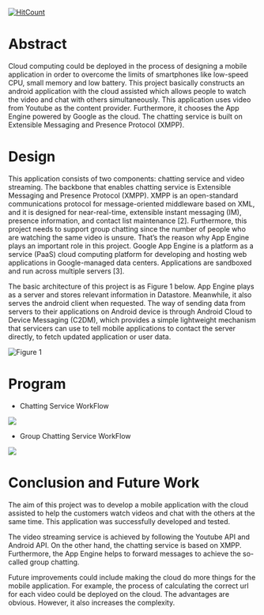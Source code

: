 [![HitCount](http://hits.dwyl.io/wihoho/wihoho/Android-XMPP.svg)](http://hits.dwyl.io/wihoho/wihoho/Android-XMPP)
# Abstract
Cloud computing could be deployed in the process of designing a mobile application in order to overcome the limits of smartphones like low-speed CPU, small memory and low battery. This project basically constructs an android application with the cloud assisted which allows people to watch the video and chat with others simultaneously. This application uses video from Youtube as the content provider. Furthermore, it chooses the App Engine powered by Google as the cloud. The chatting service is built on Extensible Messaging and Presence Protocol (XMPP).

# Design
This application consists of two components: chatting service and video streaming. The backbone that enables chatting service is Extensible Messaging and Presence Protocol (XMPP). XMPP is an open-standard communications protocol for message-oriented middleware based on XML, and it is designed for near-real-time, extensible instant messaging (IM), presence information, and contact list maintenance [2]. Furthermore, this project needs to support group chatting since the number of people who are watching the same video is unsure. That’s the reason why App Engine plays an important role in this project. Google App Engine is a platform as a service (PaaS) cloud computing platform for developing and hosting web applications in Google-managed data centers. Applications are sandboxed and run across multiple servers [3]. 

The basic architecture of this project is as Figure 1 below. App Engine plays as a server and stores relevant information in Datastore. Meanwhile, it also serves the android client when requested. The way of sending data from servers to their applications on Android device is through Android Cloud to Device Messaging (C2DM), which provides a simple lightweight mechanism that servicers can use to tell mobile applications to contact the server directly, to fetch updated application or user data.

![Figure 1](https://lh6.googleusercontent.com/-vRTfLBoQUcs/UTBGNBwN6QI/AAAAAAAAA2U/xTpmw8V_RcU/s464/Architecture.png)

# Program
- Chatting Service WorkFlow

![](https://lh3.googleusercontent.com/-RG0Lw2AFidE/UTBGNImCHbI/AAAAAAAAA2M/GEiElFLieRs/s572/Chatting%2520Activity.png)

- Group Chatting Service WorkFlow

![](https://lh6.googleusercontent.com/-LDZCVHgIkjM/UTBGNBxF6kI/AAAAAAAAA2Q/A04WkFBCokY/s602/Group%2520Chatting%2520Service.png)

# Conclusion and Future Work
The aim of this project was to develop a mobile application with the cloud assisted to help the customers watch videos and chat with the others at the same time. This application was successfully developed and tested.

The video streaming service is achieved by following the Youtube API and Android API. On the other hand, the chatting service is based on XMPP. Furthermore, the App Engine helps to forward messages to achieve the so-called group chatting.

Future improvements could include making the cloud do more things for the mobile application. For example, the process of calculating the correct url for each video could be deployed on the cloud. The advantages are obvious. However, it also increases the complexity.
